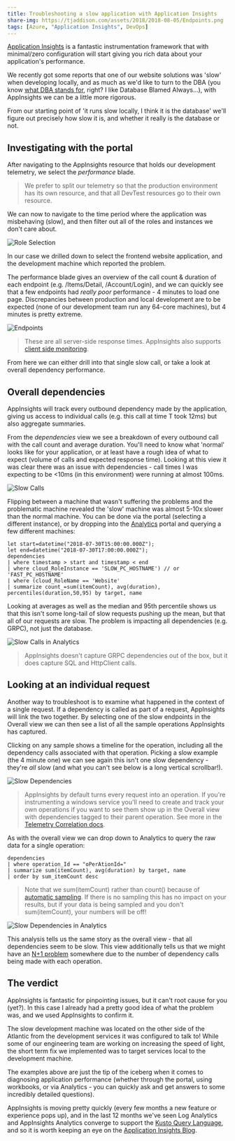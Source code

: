 ```yaml
---
title: Troubleshooting a slow application with Application Insights
share-img: https://tjaddison.com/assets/2018/2018-08-05/Endpoints.png
tags: [Azure, "Application Insights", DevOps]
---
```


[Application Insights](AppInsights) is a fantastic instrumentation framework that with minimal/zero configuration will start giving you rich data about your application's performance.

We recently got some reports that one of our website solutions was 'slow' when developing locally, and as much as we'd like to turn to the DBA (you know [what DBA stands for], right? I like Database Blamed Always...), with AppInsights we can be a little more rigorous.

From our starting point of 'it runs slow locally, I think it is the database' we'll figure out precisely how slow it is, and whether it really is the database or not.

<!--more-->

## Investigating with the portal

After navigating to the AppInsights resource that holds our development telemetry, we select the _performance_ blade.

> We prefer to split our telemetry so that the production environment has its own resource, and that all DevTest resources go to their own resource.

We can now to navigate to the time period where the application was misbehaving (slow), and then filter out all of the roles and instances we don't care about.

![Role Selection](/assets/2018/2018-08-05/RoleSelection.png)

In our case we drilled down to select the frontend website application, and the development machine which reported the problem.

The performance blade gives an overview of the call count & duration of each endpoint (e.g. /Items/Detail, /Account/Login), and we can quickly see that a few endpoints had _really poor_ performance - 4 minutes to load one page. Discrepancies between production and local development are to be expected (none of our development team run any 64-core machines), but 4 minutes is pretty extreme.

![Endpoints](/assets/2018/2018-08-05/Endpoints.png)

> These are all server-side response times. AppInsights also supports [client side monitoring].

From here we can either drill into that single slow call, or take a look at overall dependency performance.

## Overall dependencies

AppInsights will track every outbound dependency made by the application, giving us access to individual calls (e.g. this call at time T took 12ms) but also aggregate summaries.

From the _dependencies_ view we see a breakdown of every outbound call with the call count and average duration. You'll need to know what 'normal' looks like for your application, or at least have a rough idea of what to expect (volume of calls and expected response time). Looking at this view it was clear there was an issue with dependencies - call times I was expecting to be <10ms (in this environment) were running at almost 100ms.

![Slow Calls](/assets/2018/2018-08-05/SlowCalls.png)

Flipping between a machine that wasn't suffering the problems and the problematic machine revealed the 'slow' machine was almost 5-10x slower than the normal machine. You can be done via the portal (selecting a different instance), or by dropping into the [Analytics] portal and querying a few different machines:

```
let start=datetime("2018-07-30T15:00:00.000Z");
let end=datetime("2018-07-30T17:00:00.000Z");
dependencies
| where timestamp > start and timestamp < end
| where cloud_RoleInstance == 'SLOW_PC_HOSTNAME') // or 'FAST_PC_HOSTNAME'
| where (cloud_RoleName == 'Website'
| summarize count_=sum(itemCount), avg(duration), percentiles(duration,50,95) by target, name
```

Looking at averages as well as the median and 95th percentile shows us that this isn't some long-tail of slow requests pushing up the mean, but that all of our requests are slow. The problem is impacting all dependencies (e.g. GRPC), not just the database.

![Slow Calls in Analytics](/assets/2018/2018-08-05/SlowCallsAnalytics.png)

> AppInsights doesn't capture GRPC dependencies out of the box, but it does capture SQL and HttpClient calls.

## Looking at an individual request

Another way to troubleshoot is to examine what happened in the context of a single request. If a dependency is called as part of a request, AppInsights will link the two together. By selecting one of the slow endpoints in the Overall view we can then see a list of all the sample operations AppInsights has captured.

Clicking on any sample shows a timeline for the operation, including all the dependency calls associated with that operation. Picking a slow example (the 4 minute one) we can see again this isn't one slow dependency - they're _all_ slow (and what you can't see below is a long vertical scrollbar!).

![Slow Dependencies](/assets/2018/2018-08-05/SlowDependencies.png)

> AppInsights by default turns every request into an operation. If you're instrumenting a windows service you'll need to create and track your own operations if you want to see them show up in the Overall view with dependencies tagged to their parent operation. See more in the [Telemetry Correlation docs].

As with the overall view we can drop down to Analytics to query the raw data for a single operation:

```
dependencies
| where operation_Id == "oPerAtionId="
| summarize sum(itemCount), avg(duration) by target, name
| order by sum_itemCount desc
```

> Note that we sum(itemCount) rather than count() because of [automatic sampling]. If there is no sampling this has no impact on your results, but if your data is being sampled and you don't sum(itemCount), your numbers will be off!

![Slow Dependencies in Analytics](/assets/2018/2018-08-05/SlowDependenciesAnalytics.png)

This analysis tells us the same story as the overall view - that all dependencies seem to be slow. This view additionally tells us that we might have an [N+1 problem] somewhere due to the number of dependency calls being made with each operation.

## The verdict

AppInsights is fantastic for pinpointing issues, but it can't root cause for you (yet?). In this case I already had a pretty good idea of what the problem was, and we used AppInsights to confirm it.

The slow development machine was located on the other side of the Atlantic from the development services it was configured to talk to! While some of our engineering team are working on increasing the speed of light, the short term fix we implemented was to target services local to the development machine.

The examples above are just the tip of the iceberg when it comes to diagnosing application performance (whether through the portal, using workbooks, or via Analytics - you can quickly ask and get answers to some incredibly detailed questions).

AppInsights is moving pretty quickly (every few months a new feature or experience pops up), and in the last 12 months we've seen Log Analytics and AppInsights Analytics converge to support the [Kusto Query Language](KQL), and so it is worth keeping an eye on the [Application Insights Blog].

[application insights]: https://docs.microsoft.com/en-gb/azure/application-insights/app-insights-overview
[what dba stands for]: http://michaelcorey.com/blog/what-does-dba-really-mean/
[client side monitoring]: https://docs.microsoft.com/en-us/azure/application-insights/app-insights-javascript
[analytics]: https://docs.microsoft.com/en-gb/azure/application-insights/app-insights-analytics
[telemetry correlation docs]: https://docs.microsoft.com/en-us/azure/application-insights/application-insights-correlation
[automatic sampling]: https://docs.microsoft.com/en-us/azure/application-insights/app-insights-sampling
[n+1 problem]: https://www.brentozar.com/archive/2018/07/common-entity-framework-problems-n-1/
[kusto query language]: https://www.pluralsight.com/courses/kusto-query-language-kql-from-scratch
[application insights blog]: https://azure.microsoft.com/en-gb/blog/tag/application-insights/
